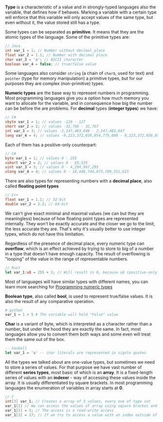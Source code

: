 **Type** is a characteristic of a value and in strongly-typed languages also the variable, that defines how if behaves. Marking a variable with a certain type will enforce that this variable will only accept values of the same type, but even without it, the value stored still has a type.

Some types can be separated as **primitive**. It means that they are the atomic types of the language. Some of the primitive types are:
```java
// Java
int var_1 = 1; // Number without decimal place
float var_2 = 1.1; // Number with decimal place
char var_3 = 'a'; // ASCII character
boolean var_4 = false; // true/false value
```
Some languages also consider `string` (a chain of `char`s, used for text) and `pointer` (type for memory manipulation) a primitive types, but for our purposes they are complex (non-primitive) types.

**Numeric types** are the base way to represent numbers in programming. Most programming languages give you a option how much memory you want to allocate for the variable, and in consequence how big the number can be before the are problems.
For **decimal** types (**integer types**) we have:
```csharp
// C#
sbyte var_1 = 1; // values -128 - 127 
short var_2 = 2; // values -32,768 - 32,767
int var_3 = 3; // values -2,147,483,648 - 2,147,483,647
long var_4 = 4; // values -9,223,372,036,854,775,808 - 9,223,372,036,854,775,807
```
Each of them has a positive-only counterpart:
```csharp
// C#
byte var_1 = 1; // values 0 - 255
ushort var_2 = 2; // values 0 - 65,535
uint var_3 = 3; // values 0 - 4,294,967,295
ulong var_4 = 4; // values 0 - 18,446,744,073,709,551,615
```

There are also types for representing numbers with a **decimal place**, also called **floating point types**
```cpp
// C++
float var_1 = 1.1; // 32-bit 
double var_2 = 2.2; // 64-bit 
```
We can't give exact minimal and maximal values (we can but they are meaningless) because of how floating point types are represented internally. They won't be exactly accurate and the closer we go to the limit, the less accurate they are. That's why it's usually better to use integer types, which do not have this limitation.

Regardless of the presence of decimal place, every numeric type can **overflow**, which is an effect achieved by trying to store to big of a number in a type that doesn't have enough capacity. The result of overflowing is "looping" of the value in the range of representable numbers. 
```rust
// Rust
let var_1:u8 = 255 + 1; // Will result in 0, because u8 (positive-only short with range 0-255) is not big enough to store 256, so the next value in looping range (0) will be used
```

Most of languages will have similar types with different names, you can learn more searching for [Programming numeric types](https://duckduckgo.com/?q=programming+numeric+types&t=hk&ia=web)

**Boolean type**, also called **bool**, is used to represent true/false values. It is also the result of any comparative operation.
```python
# python
var_1 = 1 > 5 # The variable will hold "False" value
```

**Char** is a variant of byte, which is interpreted as a character rather than a number, but under the hood they are exactly the same. In fact, most languages allow you to convert them both ways and some even will treat them the same out of the box.
```haskell
-- haskell
let var_1 = 'a' -- char literals are represented in signle quotes
```
All the types we talked about are one-value types, but sometimes we need to store a series of values. For that purpose we have vast number of different **series types**, most basic of which is an **array**. It is a fixed-length series of values with an **indexer** - way of accessing these values inside the array. It is usually differentiated by square brackets. In most programming languages the enumeration of variables in array starts at **0**.
```C
// C
int[3] var_1; // Creates a array of 3 values, every one of type int
var_1[1] // We can access the values of array using square brackes and the array name. [1]  represents the 2nd value - enumeration starts at 0
var_1[2] = 3; // The access is a read-write access
var_1[3] = 17; // If we try to access a value with an index outside of array, we will get an error
```

